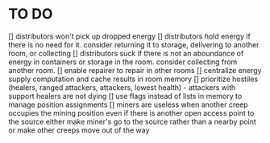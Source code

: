 TO DO
=====

[] distributors won't pick up dropped energy
[] distributors hold energy if there is no need for it. consider returning it to storage, delivering to another room, or collecting
[] distributors suck if there is not an aboundance of energy in containers or storage in the room. consider collecting from another room.
[] enable repairer to repair in other rooms
[] centralize energy supply computation and cache results in room memory
[] prioritize hostiles (healers, ranged attackers, attackers, lowest health) - attackers with support healers are not dying
[] use flags instead of lists in memory to manage position assignments
[] miners are useless when another creep occupies the mining position even if there is another open access point to the source
     either make miner's go to the source rather than a nearby point or make other creeps move out of the way

